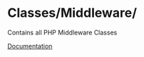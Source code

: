 # Classes/Middleware/

Contains all PHP Middleware Classes

[Documentation](https://docs.typo3.org/m/typo3/reference-coreapi/main/en-us/ApiOverview/RequestLifeCycle/Middlewares.html)